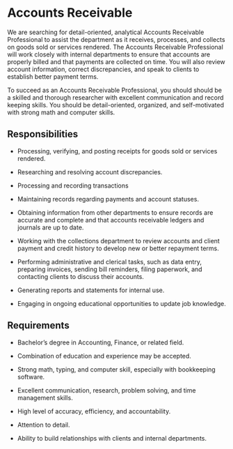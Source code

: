 # Accounts Receivable

We are searching for detail-oriented, analytical Accounts Receivable Professional to assist the department as it receives, processes, and collects on goods sold or services rendered. The Accounts Receivable Professional will work closely with internal departments to ensure that accounts are properly billed and that payments are collected on time. You will also review account information, correct discrepancies, and speak to clients to establish better payment terms.

To succeed as an Accounts Receivable Professional, you should should be a skilled and thorough researcher with excellent communication and record keeping skills. You should be detail-oriented, organized, and self-motivated with strong math and computer skills.

## Responsibilities

* Processing, verifying, and posting receipts for goods sold or services rendered.

* Researching and resolving account discrepancies.

* Processing and recording transactions

* Maintaining records regarding payments and account statuses.

* Obtaining information from other departments to ensure records are accurate and complete and that accounts receivable ledgers and journals are up to date.

* Working with the collections department to review accounts and client payment and credit history to develop new or better repayment terms.

* Performing administrative and clerical tasks, such as data entry, preparing invoices, sending bill reminders, filing paperwork, and contacting clients to discuss their accounts.

* Generating reports and statements for internal use.

* Engaging in ongoing educational opportunities to update job knowledge.

## Requirements

* Bachelor’s degree in Accounting, Finance, or related field.

* Combination of education and experience may be accepted.

* Strong math, typing, and computer skill, especially with bookkeeping software.

* Excellent communication, research, problem solving, and time management skills.

* High level of accuracy, efficiency, and accountability.

* Attention to detail.

* Ability to build relationships with clients and internal departments.

